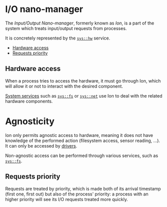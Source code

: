 # I/O nano-manager

The _Input/Output Nano-manager_, formerly known as _Ion_, is a part of the system which treats input/output requests from processes.

It is concretely represented by the [`sys::hw`](../specs/system-services/hw.md) service.

- [Hardware access](#hardware-access)
- [Requests priority](#requests-priority)

## Hardware access

When a process tries to access the hardware, it must go through Ion, which will allow it or not to interact with the desired component.

[System services](services.md) such as [`sys::fs`](../specs/system-services/fs.md) or [`sys::net`](../specs/system-services/net.md) use Ion to deal with the related hardware components.

# Agnosticity

Ion only permits agnostic access to hardware, meaning it does not have knowledge of the performed action (filesystem access, sensor reading, ...). It can only be accessed by [drivers](../specs/system-services/hw.md#drivers).

Non-agnostic access can be performed through various services, such as [`sys::fs`](../specs/system-services/fs.md).

## Requests priority

Requests are treated by priority, which is made both of its arrival timestamp (first one, first out) but also of the process' priority: a process with an higher priority will see its I/O requests treated more quickly.

